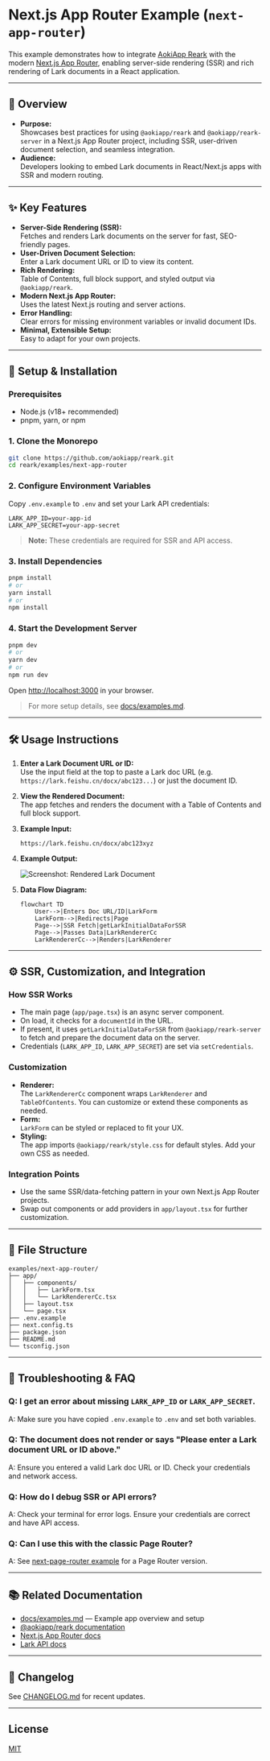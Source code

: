 # Next.js App Router Example (`next-app-router`)

This example demonstrates how to integrate [AokiApp Reark](https://github.com/aokiapp/reark) with the modern [Next.js App Router](https://nextjs.org/docs/app), enabling server-side rendering (SSR) and rich rendering of Lark documents in a React application.

---

## 📝 Overview

- **Purpose:**  
  Showcases best practices for using `@aokiapp/reark` and `@aokiapp/reark-server` in a Next.js App Router project, including SSR, user-driven document selection, and seamless integration.
- **Audience:**  
  Developers looking to embed Lark documents in React/Next.js apps with SSR and modern routing.

---

## ✨ Key Features

- **Server-Side Rendering (SSR):**  
  Fetches and renders Lark documents on the server for fast, SEO-friendly pages.
- **User-Driven Document Selection:**  
  Enter a Lark document URL or ID to view its content.
- **Rich Rendering:**  
  Table of Contents, full block support, and styled output via `@aokiapp/reark`.
- **Modern Next.js App Router:**  
  Uses the latest Next.js routing and server actions.
- **Error Handling:**  
  Clear errors for missing environment variables or invalid document IDs.
- **Minimal, Extensible Setup:**  
  Easy to adapt for your own projects.

---

## 🚀 Setup & Installation

### Prerequisites

- Node.js (v18+ recommended)
- pnpm, yarn, or npm

### 1. Clone the Monorepo

```bash
git clone https://github.com/aokiapp/reark.git
cd reark/examples/next-app-router
```

### 2. Configure Environment Variables

Copy `.env.example` to `.env` and set your Lark API credentials:

```env
LARK_APP_ID=your-app-id
LARK_APP_SECRET=your-app-secret
```

> **Note:** These credentials are required for SSR and API access.

### 3. Install Dependencies

```bash
pnpm install
# or
yarn install
# or
npm install
```

### 4. Start the Development Server

```bash
pnpm dev
# or
yarn dev
# or
npm run dev
```

Open [http://localhost:3000](http://localhost:3000) in your browser.

> For more setup details, see [docs/examples.md](../../docs/examples.md).

---

## 🛠️ Usage Instructions

1. **Enter a Lark Document URL or ID:**  
   Use the input field at the top to paste a Lark doc URL (e.g. `https://lark.feishu.cn/docx/abc123...`) or just the document ID.

2. **View the Rendered Document:**  
   The app fetches and renders the document with a Table of Contents and full block support.

3. **Example Input:**

   ```
   https://lark.feishu.cn/docx/abc123xyz
   ```

4. **Example Output:**

   ![Screenshot: Rendered Lark Document](https://user-images.githubusercontent.com/your-screenshot.png) <!-- Replace with actual screenshot if available -->

5. **Data Flow Diagram:**

   ```mermaid
   flowchart TD
       User-->|Enters Doc URL/ID|LarkForm
       LarkForm-->|Redirects|Page
       Page-->|SSR Fetch|getLarkInitialDataForSSR
       Page-->|Passes Data|LarkRendererCc
       LarkRendererCc-->|Renders|LarkRenderer
   ```

---

## ⚙️ SSR, Customization, and Integration

### How SSR Works

- The main page (`app/page.tsx`) is an async server component.
- On load, it checks for a `documentId` in the URL.
- If present, it uses `getLarkInitialDataForSSR` from `@aokiapp/reark-server` to fetch and prepare the document data on the server.
- Credentials (`LARK_APP_ID`, `LARK_APP_SECRET`) are set via `setCredentials`.

### Customization

- **Renderer:**  
  The `LarkRendererCc` component wraps `LarkRenderer` and `TableOfContents`. You can customize or extend these components as needed.
- **Form:**  
  `LarkForm` can be styled or replaced to fit your UX.
- **Styling:**  
  The app imports `@aokiapp/reark/style.css` for default styles. Add your own CSS as needed.

### Integration Points

- Use the same SSR/data-fetching pattern in your own Next.js App Router projects.
- Swap out components or add providers in `app/layout.tsx` for further customization.

---

## 🧩 File Structure

```
examples/next-app-router/
├── app/
│   ├── components/
│   │   ├── LarkForm.tsx
│   │   └── LarkRendererCc.tsx
│   ├── layout.tsx
│   └── page.tsx
├── .env.example
├── next.config.ts
├── package.json
├── README.md
└── tsconfig.json
```

---

## 🐞 Troubleshooting & FAQ

### Q: I get an error about missing `LARK_APP_ID` or `LARK_APP_SECRET`.

A: Make sure you have copied `.env.example` to `.env` and set both variables.

### Q: The document does not render or says "Please enter a Lark document URL or ID above."

A: Ensure you entered a valid Lark doc URL or ID. Check your credentials and network access.

### Q: How do I debug SSR or API errors?

A: Check your terminal for error logs. Ensure your credentials are correct and have API access.

### Q: Can I use this with the classic Page Router?

A: See [next-page-router example](../next-page-router/README.md) for a Page Router version.

---

## 📚 Related Documentation

- [docs/examples.md](../../docs/examples.md) — Example app overview and setup
- [@aokiapp/reark documentation](../../packages/core/README.md)
- [Next.js App Router docs](https://nextjs.org/docs/app)
- [Lark API docs](https://open.larksuite.com/document/)

---

## 📝 Changelog

See [CHANGELOG.md](./CHANGELOG.md) for recent updates.

---

## License

[MIT](../../LICENSE)
